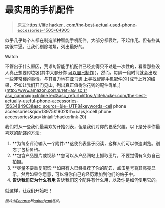 # 最实用的手机配件

> 原文:[https://life hacker . com/the-best-actual-used-phone-accessories-1563484903](https://lifehacker.com/the-best-actually-useful-phone-accessories-1563484903)

似乎几乎每个人都在制造某种智能手机配件。大部分都很烂，不起作用。但有些其实很牛逼。让我们剔除垃圾，列出最好的。

Watch

不管出于什么原因，荒谬的智能手机配件已经变得只不过是一次性的，看看那些没人真正想要的垃圾(其中大部分你 [可以自己制作](http://lifehacker.com/top-10-cellphone-accessories-you-dont-need-to-buy-beca-5915131) )。然而，每隔一段时间就会出现一些非常棒的事情。与其费力地在亚马逊 上寻找智能手机配件的 [成千上万的结果，不如让我们开门见山，列出真正值得你花钱的配件清单。](http://www.amazon.com/s/ref=a9_sc_1?asc_campaign=InlineText&asc_refurl=https://lifehacker.com/the-best-actually-useful-phone-accessories-1563484903&asc_source=&ie=UTF8&keywords=cell phone accessories&qid=1397581902&rh=i:aps,k:cell phone accessories&tag=kinjalifehackerlink-20)

我们将从一些我们最喜欢的开始列表，但是我们对你的更感兴趣。以下是分享你最喜欢的配饰的方法:

1.  **为每条评论输入一个附件:**这使列表易于阅读，这样人们可以快速浏览。别忘了包括价格。
2.  **包含产品照片或视频:**您可以从产品网站上抓取图片，不要觉得有义务自己拍摄。
3.  **尽量不要重复配饰:**如果有人已经推荐了你的配饰，点击星号将其高亮显示，然后如果你愿意，可以将你自己的经历添加到他们的帖子中。
4.  **告诉我们它为什么有用**:告诉我们这个配件有什么用，以及你是如何使用它的。

就这样，让我们开始吧！

<small>*照片由*</small>[<small>*Popartic*</small>](http://www.shutterstock.com/pic.mhtml?id=173064014&src=id)<small>*和*</small>[<small>*nahariyani*</small>](http://www.shutterstock.com/pic.mhtml?id=142097719&src=id)<small>*组成。*</small>